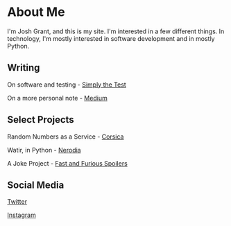 # About Me

I'm Josh Grant, and this is my site. I'm interested in a few different things. In technology, I'm mostly interested in software development and in mostly Python. 

## Writing

On software and testing - [Simply the Test](https://simplythetest.tumblr.com)

On a more personal note - [Medium](https://joshin4colours.medium.com/)

## Select Projects

Random Numbers as a Service - [Corsica](https://corsica.joshgrant.online/)

Watir, in Python - [Nerodia](https://github.com/watir/nerodia)

A Joke Project - [Fast and Furious Spoilers](./spoilers/)

## Social Media

[Twitter](https://twitter.com/joshin4colours)

[Instagram](https://www.instagram.com/joshin4colours/?hl=en)


